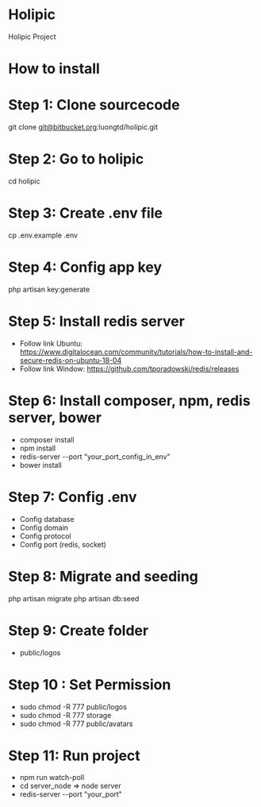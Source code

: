 # Holipic
Holipic Project
# How to install

# Step 1: Clone sourcecode
git clone git@bitbucket.org:luongtd/holipic.git

# Step 2: Go to holipic
cd holipic

# Step 3: Create .env file
cp .env.example .env

# Step 4: Config app key
php artisan key:generate

# Step 5: Install redis server
+ Follow link Ubuntu: https://www.digitalocean.com/community/tutorials/how-to-install-and-secure-redis-on-ubuntu-18-04
+ Follow link Window: https://github.com/tporadowski/redis/releases

# Step 6: Install composer, npm, redis server, bower 
+ composer install
+ npm install
+ redis-server --port "your_port_config_in_env"
+ bower install

# Step 7: Config .env
+ Config database
+ Config domain
+ Config protocol
+ Config port (redis, socket)

# Step 8: Migrate and seeding 
php artisan migrate
php artisan db:seed

# Step 9: Create folder
+ public/logos

# Step 10 : Set Permission
+ sudo chmod -R 777 public/logos
+ sudo chmod -R 777 storage
+ sudo chmod -R 777 public/avatars

# Step 11: Run project
+ npm run watch-poll
+ cd server_node => node server
+ redis-server --port "your_port"